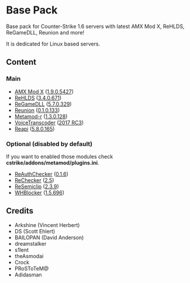 # Base Pack

Base pack for Counter-Strike 1.6 servers with latest AMX Mod X, ReHLDS, ReGameDLL, Reunion and more!

It is dedicated for Linux based servers.

## Content

### Main
- [AMX Mod X](https://github.com/alliedmodders/amxmodx) ([1.9.0.5427](https://www.amxmodx.org/amxxdrop/1.9/amxmodx-1.9.0-git5247-base-linux.tar.gz))
- [ReHLDS](https://github.com/dreamstalker/rehlds/) ([3.4.0.671](http://nexus.rehlds.org/nexus/content/repositories/rehlds-dev/rehlds/rehlds/3.4.0.671-dev/rehlds-3.4.0.671-dev.zip))
- [ReGameDLL](https://github.com/s1lentq/ReGameDLL_CS) ([5.7.0.329](http://nexus.rehlds.org/nexus/content/repositories/regamedll-dev/regamedll/regamedll/5.7.0.329-dev/regamedll-5.7.0.329-dev.zip))
- [Reunion](http://www.dedicated-server.ru/vbb/showthread.php?t=26486) ([0.1.0.133](http://www.dedicated-server.ru/vbb/attachment.php?attachmentid=10962&d=1518347544))
- [Metamod-r](https://github.com/theAsmodai/metamod-r) ([1.3.0.128](https://github.com/theAsmodai/metamod-r/releases/download/1.3.128/metamod_1.3.0.128.zip))
- [VoiceTranscoder](https://cs.rin.ru/forum/viewtopic.php?f=10&t=63814) ([2017 RC3](https://c-s.net.ua/forum/ipb.html?act=attach&type=post&id=45056))
- [Reapi](http://www.dedicated-server.ru/vbb/showthread.php?t=26904) ([5.8.0.165](http://teamcity.rehlds.org/repository/download/Reapi_Publish/16138:id/reapi_5.8.0.165-dev.zip))

### Optional (disabled by default)

If you want to enabled those modules check **cstrike/addons/metamod/plugins.ini**.

- [ReAuthChecker](http://www.dedicated-server.ru/vbb/showthread.php?t=26787) ([0.1.6](http://www.dedicated-server.ru/vbb/attachment.php?attachmentid=10832&d=1488991141))
- [ReChecker](https://www.dedicated-server.ru/vbb/showthread.php?t=26550) ([2.5](https://www.dedicated-server.ru/vbb/attachment.php?attachmentid=10926&d=1508533269))
- [ReSemiclip](http://www.dedicated-server.ru/vbb/showthread.php?t=26898) ([2.3.9](http://www.dedicated-server.ru/vbb/attachment.php?attachmentid=10814&d=1486952325))
- [WHBlocker](http://aghl.ru/forum/viewtopic.php?f=19&t=1704) ([1.5.696](http://aghl.ru/forum/download/file.php?id=4272&sid=4c75c9b221b1bd9a1e35d1eb46544e6b))

## Credits

- Arkshine (Vincent Herbert)
- DS (Scott Ehlert)
- BAILOPAN (David Anderson)
- dreamstalker
- s1lent
- theAsmodai
- Crock
- PRoSToTeM@
- Adidasman
